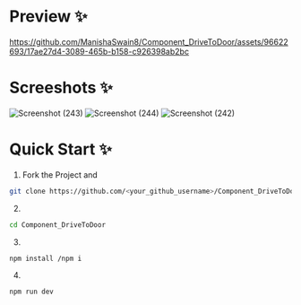 # Preview ✨

https://github.com/ManishaSwain8/Component_DriveToDoor/assets/96622693/17ae27d4-3089-465b-b158-c926398ab2bc

# Screeshots ✨

![Screenshot (243)](https://github.com/ManishaSwain8/Component_DriveToDoor/assets/96622693/dee2ceb0-66b6-4e2d-86b1-ecadc35a64c4)
![Screenshot (244)](https://github.com/ManishaSwain8/Component_DriveToDoor/assets/96622693/446aeb81-e69b-4bb4-b0f4-f8441230e8af)
![Screenshot (242)](https://github.com/ManishaSwain8/Component_DriveToDoor/assets/96622693/170cef0b-cde4-410f-90bd-ada1fb1b0dc1)

# Quick Start ✨ 

1. Fork the Project and

```sh
git clone https://github.com/<your_github_username>/Component_DriveToDoor.git
```

2. 

```sh
cd Component_DriveToDoor
```

3. 

```sh
npm install /npm i
```

4.
 ```sh
npm run dev
```

